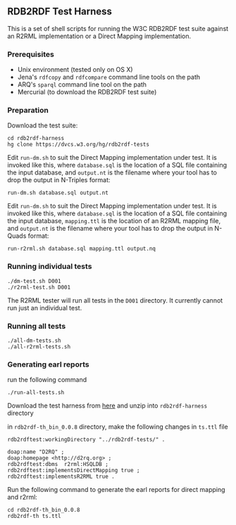 ## RDB2RDF Test Harness

This is a set of shell scripts for running the W3C RDB2RDF test suite against an R2RML implementation or a Direct Mapping implementation.

### Prerequisites

* Unix environment (tested only on OS X)
* Jena's `rdfcopy` and `rdfcompare` command line tools on the path
* ARQ's `sparql` command line tool on the path
* Mercurial (to download the RDB2RDF test suite)

### Preparation

Download the test suite:

    cd rdb2rdf-harness
    hg clone https://dvcs.w3.org/hg/rdb2rdf-tests

Edit `run-dm.sh` to suit the Direct Mapping implementation under test. It is invoked like this, where `database.sql` is the location of a SQL file containing the input database, and `output.nt` is the filename where your tool has to drop the output in N-Triples format:

    run-dm.sh database.sql output.nt

Edit `run-dm.sh` to suit the Direct Mapping implementation under test. It is invoked like this, where `database.sql` is the location of a SQL file containing the input database, `mapping.ttl` is the location of an R2RML mapping file, and `output.nt` is the filename where your tool has to drop the output in N-Quads format:

    run-r2rml.sh database.sql mapping.ttl output.nq

### Running individual tests

    ./dm-test.sh D001
    ./r2rml-test.sh D001

The R2RML tester will run all tests in the `D001` directory. It currently cannot run just an individual test.

### Running all tests

    ./all-dm-tests.sh
    ./all-r2rml-tests.sh

### Generating earl reports

run the following command 

    ./run-all-tests.sh


Download the test harness from [here](http://mccarthy.dia.fi.upm.es/rdb2rdf/tc/th/rdb2rdf-th_bin_0.0.8.zip) and unzip into `rdb2rdf-harness` directory 

in `rdb2rdf-th_bin_0.0.8` directory, make the following changes in `ts.ttl` file

    rdb2rdftest:workingDirectory "../rdb2rdf-tests/" .

    doap:name "D2RQ" ;
    doap:homepage <http://d2rq.org> ;
    rdb2rdftest:dbms  r2rml:HSQLDB ;
    rdb2rdftest:implementsDirectMapping true ;
    rdb2rdftest:implementsR2RML true .


Run the following command to generate the earl reports for direct mapping and r2rml:

    cd rdb2rdf-th_bin_0.0.8
    rdb2rdf-th ts.ttl